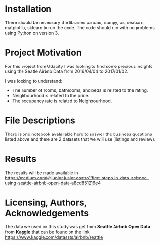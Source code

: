 # Installation
There should be necessary the libraries pandas, numpy, os, seaborn, matplotlib, sklearn to run the code. The code should run with no problems using Python on version 3. 
# Project Motivation 
For this project from Udacity I was looking to find some precious insights using the Seatle Airbnb Data from 2016/04/04 to 2017/01/02. 

I was looking to understand: 

- The number of rooms, bathrooms, and beds is related to the rating.
- Neighbourhood is related to the price.
- The occupancy rate is related to Neighbourhood.

# File Descriptions
There is one notebook avalailable here to answer the business questions listed above and there are 2 datasets that we will use (listings and review).

# Results
The results will be made available in https://medium.com/@junior.junior.castro1/first-steps-in-data-science-using-seattle-airbnb-open-data-a8cd851216e4

# Licensing, Authors, Acknowledgements
The data we used on this study was get from **Seattle Airbnb Open Data** from **Kaggle** that can be found on the link https://www.kaggle.com/datasets/airbnb/seattle
